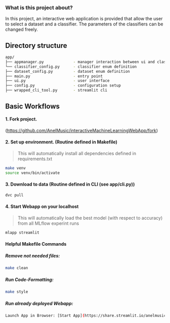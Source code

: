 ### What is this project about?
In this project, an interactive web application is provided that allow the user to select a dataset and a classifier. 
The parameters of the classifiers can be changed freely.


## Directory structure
```bash
app/
├── appmanager.py             - manager interaction between ui and classification
└── classifier_config.py      - classifier enum definition
├── dataset_config.py         - dataset enum definition
├── main.py                   - entry point
├── ui.py                     - user interface
├── config.py                 - configuration setup
├── wrapped_cli_tool.py       - streamlit cli
```

## Basic Workflows

#### 1. Fork project.
(https://github.com/AnelMusic/interactiveMachineLearningWebApp/fork)

#### 2. Set up environment. (Routine defined in Makefile)
> This will automatically install all dependencies defined in requirements.txt
```bash
make venv
source venv/bin/activate
```
#### 3. Download to data (Routine defined in CLI (see app/cli.py))
```bash
dvc pull
```
#### 4. Start Webapp on your localhost
> This will automatically load the best model (with respect to accuracy) from all MLflow experint runs
```bash
mlapp streamlit
```

#### Helpful Makefile Commands
##### Remove not needed files:
```bash
make clean
```
##### Run Code-Formatting:
```bash
make style
```
##### Run already deployed Webapp:
```bash
Launch App in Browser: [Start App](https://share.streamlit.io/anelmusic/interactivemachinelearningwebapp/main/app/main.py)
```


